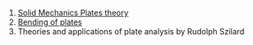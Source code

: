 1. [Solid Mechanics Plates theory](https://www.efunda.com/formulae/solid_mechanics/plates/theory.cfm)  
2. [Bending of plates](http://bsa-iiith.vlabs.ac.in/exp6/httpsL//en.wikipedia.org/wiki/Bending_of_plates)  
3. Theories and applications of plate analysis by Rudolph Szilard

